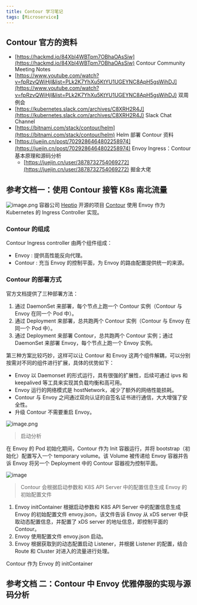 ```yaml
---
title: Contour 学习笔记
tags: [Microservice]
---
```




## Contour 官方的资料

- [https://hackmd.io/84Xbl4WBTpm7OBhaOAsSiw](https://hackmd.io/84Xbl4WBTpm7OBhaOAsSiw)  Contour Community Meeting Notes
- [https://www.youtube.com/watch?v=fpRzvQWiHjI&list=PLk2K7YhXu5KtYU1UGEYNC8ApH5gsWihDJ](https://www.youtube.com/watch?v=fpRzvQWiHjI&list=PLk2K7YhXu5KtYU1UGEYNC8ApH5gsWihDJ)  双周例会
- [https://kubernetes.slack.com/archives/C8XRH2R4J](https://kubernetes.slack.com/archives/C8XRH2R4J)  Slack Chat Channel
- [https://bitnami.com/stack/contour/helm](https://bitnami.com/stack/contour/helm)  Helm 部署 Contour 资料
- [https://juejin.cn/post/7029286464802258974](https://juejin.cn/post/7029286464802258974)  Envoy Ingress：Contour 基本原理和源码分析
  - [https://juejin.cn/user/3878732754069272](https://juejin.cn/user/3878732754069272) 掘金大佬

## 参考文档一：使用 Contour 接管 K8s 南北流量

![image.png](http://ipic-typora-samzong.oss-cn-qingdao.aliyuncs.com//uPic/1652658255610-3a38d8d3-2062-486b-a0b9-3b0a1d47dc5c.png?x-oss-process=image/resize,w_960,m_lfit)
容器公司 [Heptio](https://heptio.com/) 开源的项目 [Contour](https://github.com/heptio/contour) 使用 Envoy 作为 Kubernetes 的 Ingress Controller 实现。

### Contour 的组成

Contour Ingress controller 由两个组件组成：

- Envoy : 提供高性能反向代理。
- Contour : 充当 Envoy 的控制平面，为 Envoy 的路由配置提供统一的来源。

### Contour 的部署方式

官方文档提供了三种部署方法：

1. 通过 DaemonSet 来部署，每个节点上跑一个 Contour 实例（Contour 与 Envoy 在同一个 Pod 中）。
2. 通过 Deployment 来部署，总共跑两个 Contour 实例（Contour 与 Envoy 在同一个 Pod 中）。
3. 通过 Deployment 来部署 Contour，总共跑两个 Contour 实例；通过 DaemonSet 来部署 Envoy，每个节点上跑一个 Envoy 实例。

第三种方案比较巧妙，这样可以让 Contour 和 Envoy 这两个组件解耦，可以分别按需对不同的组件进行扩展，具体的优势如下：

- Envoy 以 Daemonset 的形式运行，具有很强的扩展性，后续可通过 ipvs 和 keepalived 等工具来实现其负载均衡和高可用。
- Envoy 运行的网络模式是 hostNetwork，减少了额外的网络性能损耗。
- Contour 与 Envoy 之间通过双向认证的自签名证书进行通信，大大增强了安全性。
- 升级 Contour 不需要重启 Envoy。

![image.png](http://ipic-typora-samzong.oss-cn-qingdao.aliyuncs.com//uPic/1652658571911-263003fa-2d88-47d9-9650-7929589a49c8.png?x-oss-process=image/resize,w_960,m_lfit)

> 启动分析

在 Envoy 的 Pod 初始化期间，Contour 作为 Init 容器运行，并将 bootstrap（初始化）配置写入一个 temporary volume。该 Volume 被传递给 Envoy 容器并告诉 Envoy 将另一个 Deployment 中的 Contour 容器视为控制平面。

![image](http://ipic-typora-samzong.oss-cn-qingdao.aliyuncs.com//uPic/1652659925765-50a45ceb-22f8-44a9-8c48-34fa832cda3e.jpeg?x-oss-process=image/resize,w_960,m_lfit)

> Contour 会根据启动参数和 K8S API Server 中的配置信息生成 Envoy 的初始配置文件

1. Envoy initContainer 根据启动参数和 K8S API Server 中的配置信息生成 Envoy 的初始配置文件 envoy.json，该文件告诉 Envoy 从 xDS server 中获取动态配置信息，并配置了 xDS server 的地址信息，即控制平面的 Contour。
2. Envoy 使用配置文件 envoy.json 启动。
3. Envoy 根据获取到的动态配置启动 Listener，并根据 Listener 的配置，结合 Route 和 Cluster 对进入的流量进行处理。

Contour 作为 Envoy 的 initContainer

## 参考文档 二：Contour 中 Envoy 优雅停服的实现与源码分析
